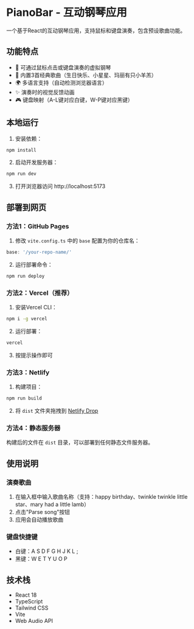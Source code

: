 # PianoBar - 互动钢琴应用

一个基于React的互动钢琴应用，支持鼠标和键盘演奏，包含预设歌曲功能。

## 功能特点

- 🎹 可通过鼠标点击或键盘演奏的虚拟钢琴
- 🎵 内置3首经典歌曲（生日快乐、小星星、玛丽有只小羊羔）
- 🌍 多语言支持（自动检测浏览器语言）
- ✨ 演奏时的视觉反馈动画
- 🎮 键盘映射（A-L键对应白键，W-P键对应黑键）

## 本地运行

1. 安装依赖：
```bash
npm install
```

2. 启动开发服务器：
```bash
npm run dev
```

3. 打开浏览器访问 http://localhost:5173

## 部署到网页

### 方法1：GitHub Pages

1. 修改 `vite.config.ts` 中的 `base` 配置为你的仓库名：
```typescript
base: '/your-repo-name/'
```

2. 运行部署命令：
```bash
npm run deploy
```

### 方法2：Vercel（推荐）

1. 安装Vercel CLI：
```bash
npm i -g vercel
```

2. 运行部署：
```bash
vercel
```

3. 按提示操作即可

### 方法3：Netlify

1. 构建项目：
```bash
npm run build
```

2. 将 `dist` 文件夹拖拽到 [Netlify Drop](https://app.netlify.com/drop)

### 方法4：静态服务器

构建后的文件在 `dist` 目录，可以部署到任何静态文件服务器。

## 使用说明

### 演奏歌曲

1. 在输入框中输入歌曲名称（支持：happy birthday、twinkle twinkle little star、mary had a little lamb）
2. 点击"Parse song"按钮
3. 应用会自动播放歌曲

### 键盘快捷键

- 白键：A S D F G H J K L ;
- 黑键：W E T Y U O P

## 技术栈

- React 18
- TypeScript
- Tailwind CSS
- Vite
- Web Audio API